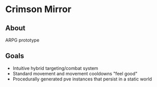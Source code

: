 # Crimson Mirror

## About

ARPG prototype

## Goals

- Intuitive hybrid targeting/combat system
- Standard movement and movement cooldowns "feel good"
- Procedurally generated pve instances that persist in a static world